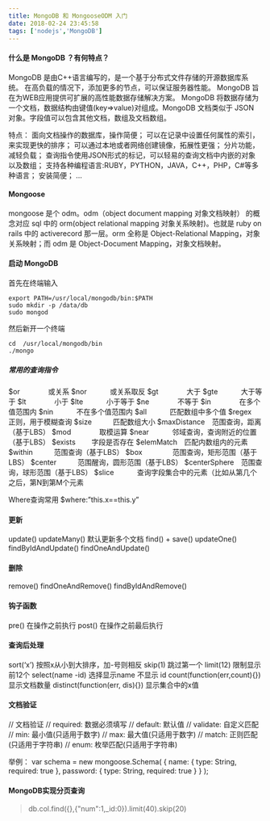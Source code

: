 ```yaml
---
title: MongoDB 和 MongooseODM 入门
date: 2018-02-24 23:45:58
tags: ['nodejs','MongoDB']
---
```


#### 什么是 MongoDB ？有何特点？
MongoDB 是由C++语言编写的，是一个基于分布式文件存储的开源数据库系统。
在高负载的情况下，添加更多的节点，可以保证服务器性能。
MongoDB 旨在为WEB应用提供可扩展的高性能数据存储解决方案。
MongoDB 将数据存储为一个文档，数据结构由键值(key=>value)对组成。MongoDB 文档类似于 JSON 对象。字段值可以包含其他文档，数组及文档数组。

特点：
面向文档操作的数据库，操作简便；
可以在记录中设置任何属性的索引，来实现更快的排序；
可以通过本地或者网络创建镜像，拓展性更强；
分片功能，减轻负载；
查询指令使用JSON形式的标记，可以轻易的查询文档中内嵌的对象以及数组；
支持各种编程语言:RUBY，PYTHON，JAVA，C++，PHP，C#等多种语言；
安装简便；
...

#### Mongoose 
mongoose 是个 odm。odm（object document mapping 对象文档映射） 的概念对应 sql 中的 orm(object relational mapping 对象关系映射)。也就是 ruby on rails 中的 activerecord 那一层。orm 全称是 Object-Relational Mapping，对象关系映射；而 odm 是 Object-Document Mapping，对象文档映射。


#### 启动 MongoDB

首先在终端输入
```
export PATH=/usr/local/mongodb/bin:$PATH
sudo mkdir -p /data/db
sudo mongod
```

然后新开一个终端
```
cd  /usr/local/mongodb/bin
./mongo
```

##### 常用的查询指令

$or　　　　或关系
$nor　　　 或关系取反
$gt　　　　大于
$gte　　　 大于等于
$lt　　　　小于
$lte　　　 小于等于
$ne　　　　不等于
$in　　　　在多个值范围内
$nin　　　 不在多个值范围内
$all　　　 匹配数组中多个值
$regex　　 正则，用于模糊查询
$size　　　匹配数组大小
$maxDistance　范围查询，距离（基于LBS）
$mod　　　　取模运算
$near　　　 邻域查询，查询附近的位置（基于LBS）
$exists　　 字段是否存在
$elemMatch　匹配内数组内的元素
$within　　　范围查询（基于LBS）
$box　　　　 范围查询，矩形范围（基于LBS）
$center　　　范围醒询，圆形范围（基于LBS）
$centerSphere　范围查询，球形范围（基于LBS）
$slice　　　  查询字段集合中的元素（比如从第几个之后，第N到第M个元素

Where查询常用
$where:”this.x==this.y”

#### 更新

update()
updateMany()	默认更新多个文档
find() + save()
updateOne()
findByIdAndUpdate()
findOneAndUpdate()

#### 删除

remove()
findOneAndRemove()
findByIdAndRemove()

#### 钩子函数

pre()		在操作之前执行
post()	在操作之前最后执行

#### 查询后处理

sort(‘x’)		按照x从小到大排序，加-号则相反
skip(1)		跳过第一个
limit(12)		限制显示前12个
select(name -id)	选择显示name 不显示 id
count(function(err,count){})	显示文档数量
distinct(function(err, dis){})	显示集合中的x值

#### 文档验证

// 文档验证
// required: 数据必须填写
// default: 默认值
// validate: 自定义匹配
// min: 最小值(只适用于数字)
// max: 最大值(只适用于数字)
// match: 正则匹配(只适用于字符串)
// enum:  枚举匹配(只适用于字符串)

举例：
var schema = new mongoose.Schema(
	{ 	name: { type: String, required: true }, 
		password: { type: String, required: true } 
	}
);


####  MongoDB实现分页查询

> db.col.find({},{"num":1,_id:0}).limit(40).skip(20)
